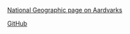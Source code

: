 [National Geographic page on Aardvarks](https://www.nationalgeographic.com/animals/mammals/facts/aardvark)

[GitHub](http://github.com)
